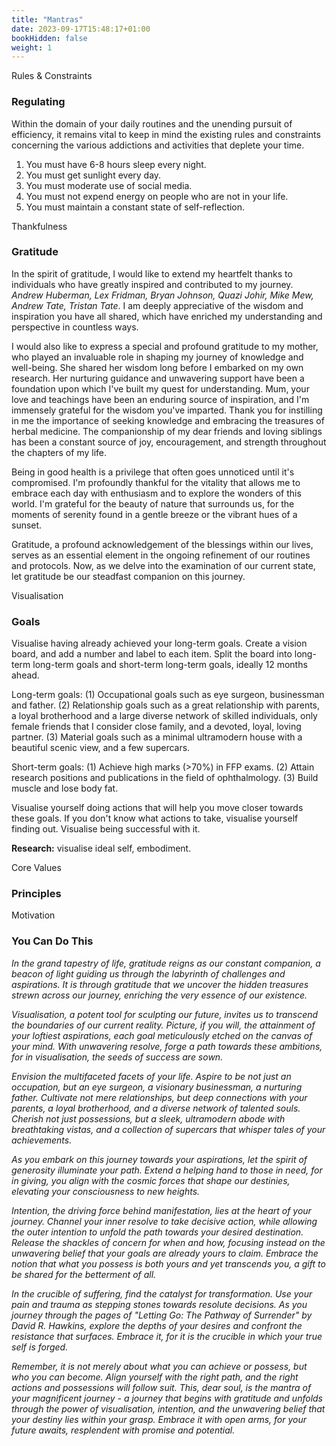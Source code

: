 ```yaml
---
title: "Mantras"
date: 2023-09-17T15:48:17+01:00
bookHidden: false
weight: 1
---
```


<n2>Rules & Constraints</n2>
### Regulating

Within the domain of your daily routines and the unending pursuit of efficiency, it remains vital to keep in mind the existing rules and constraints concerning the various addictions and activities that deplete your time.

1. You must have 6-8 hours sleep every night.
2. You must get sunlight every day.
3. You must moderate use of social media.
4. You must not expend energy on people who are not in your life.
5. You must maintain a constant state of self-reflection. 



<n2>Thankfulness</n2>
### Gratitude

In the spirit of gratitude, I would like to extend my heartfelt thanks to individuals who have greatly inspired and contributed to my journey. *Andrew Huberman, Lex Fridman, Bryan Johnson, Quazi Johir, Mike Mew, Andrew Tate, Tristan Tate*. I am deeply appreciative of the wisdom and inspiration you have all shared, which have enriched my understanding and perspective in countless ways.

I would also like to express a special and profound gratitude to my mother, who played an invaluable role in shaping my journey of knowledge and well-being. She shared her wisdom long before I embarked on my own research. Her nurturing guidance and unwavering support have been a foundation upon which I've built my quest for understanding. Mum, your love and teachings have been an enduring source of inspiration, and I'm immensely grateful for the wisdom you've imparted. Thank you for instilling in me the importance of seeking knowledge and embracing the treasures of herbal medicine. The companionship of my dear friends and loving siblings has been a constant source of joy, encouragement, and strength throughout the chapters of my life.

Being in good health is a privilege that often goes unnoticed until it's compromised. I'm profoundly thankful for the vitality that allows me to embrace each day with enthusiasm and to explore the wonders of this world. I'm grateful for the beauty of nature that surrounds us, for the moments of serenity found in a gentle breeze or the vibrant hues of a sunset.

Gratitude, a profound acknowledgement of the blessings within our lives, serves as an essential element in the ongoing refinement of our routines and protocols. Now, as we delve into the examination of our current state, let gratitude be our steadfast companion on this journey.



<n2>Visualisation</n2>
### Goals

Visualise having already achieved your long-term goals. Create a vision board, and add a number and label to each item. Split the board into long-term long-term goals and short-term long-term goals, ideally 12 months ahead.

Long-term goals: (1) Occupational goals such as eye surgeon, businessman and father. (2) Relationship goals such as a great relationship with parents, a loyal brotherhood and a large diverse network of skilled individuals, only female friends that I consider close family, and a devoted, loyal, loving partner. (3) Material goals such as a minimal ultramodern house with a beautiful scenic view, and a few supercars.

Short-term goals: (1) Achieve high marks (>70%) in FFP exams. (2) Attain research positions and publications in the field of ophthalmology. (3) Build muscle and lose body fat.

Visualise yourself doing actions that will help you move closer towards these goals. If you don't know what actions to take, visualise yourself finding out. Visualise being successful with it.

**Research:** visualise ideal self, embodiment.



<n2>Core Values</n2>
### Principles



<n2>Motivation</n2>
### You Can Do This

<i>In the grand tapestry of life, gratitude reigns as our constant companion, a beacon of light guiding us through the labyrinth of challenges and aspirations. It is through gratitude that we uncover the hidden treasures strewn across our journey, enriching the very essence of our existence.

Visualisation, a potent tool for sculpting our future, invites us to transcend the boundaries of our current reality. Picture, if you will, the attainment of your loftiest aspirations, each goal meticulously etched on the canvas of your mind. With unwavering resolve, forge a path towards these ambitions, for in visualisation, the seeds of success are sown.

Envision the multifaceted facets of your life. Aspire to be not just an occupation, but an eye surgeon, a visionary businessman, a nurturing father. Cultivate not mere relationships, but deep connections with your parents, a loyal brotherhood, and a diverse network of talented souls. Cherish not just possessions, but a sleek, ultramodern abode with breathtaking vistas, and a collection of supercars that whisper tales of your achievements.

As you embark on this journey towards your aspirations, let the spirit of generosity illuminate your path. Extend a helping hand to those in need, for in giving, you align with the cosmic forces that shape our destinies, elevating your consciousness to new heights.

Intention, the driving force behind manifestation, lies at the heart of your journey. Channel your inner resolve to take decisive action, while allowing the outer intention to unfold the path towards your desired destination. Release the shackles of concern for when and how, focusing instead on the unwavering belief that your goals are already yours to claim. Embrace the notion that what you possess is both yours and yet transcends you, a gift to be shared for the betterment of all.

In the crucible of suffering, find the catalyst for transformation. Use your pain and trauma as stepping stones towards resolute decisions. As you journey through the pages of "Letting Go: The Pathway of Surrender" by David R. Hawkins, explore the depths of your desires and confront the resistance that surfaces. Embrace it, for it is the crucible in which your true self is forged.

Remember, it is not merely about what you can achieve or possess, but who you can become. Align yourself with the right path, and the right actions and possessions will follow suit. This, dear soul, is the mantra of your magnificent journey - a journey that begins with gratitude and unfolds through the power of visualisation, intention, and the unwavering belief that your destiny lies within your grasp. Embrace it with open arms, for your future awaits, resplendent with promise and potential.</i>



